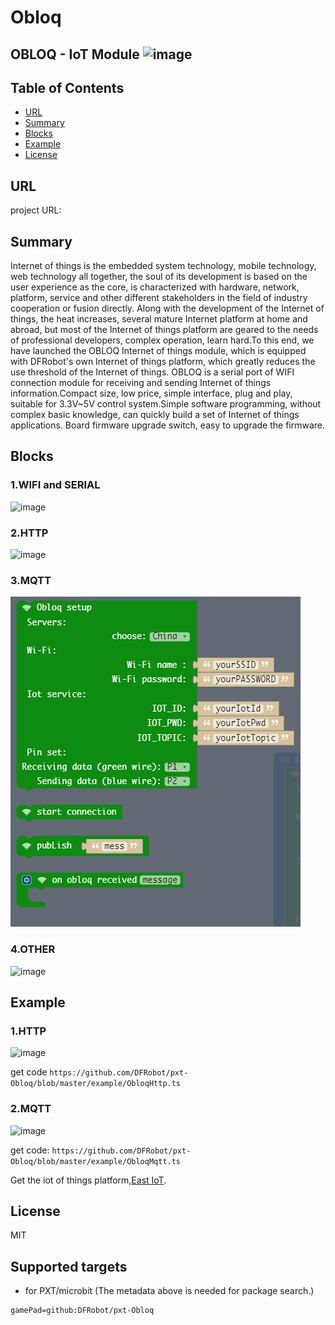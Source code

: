 # Obloq

OBLOQ - IoT Module
![image](http://wiki.dfrobot.com.cn/images/7/71/OBLOQ%E5%BC%95%E8%84%9A%E8%AF%B4%E6%98%8E%E5%9B%BE.jpg)
---------------------------------------------------------

## Table of Contents

* [URL](#url)
* [Summary](#summary)
* [Blocks](#blocks)
* [Example](#example)
* [License](#license)

## URL
project URL:

## Summary
Internet of things is the embedded system technology, mobile technology, web technology all together, the soul of its development is based on the user experience as the core, is characterized with hardware, network, platform, service and other different stakeholders in the field of industry cooperation or fusion directly.
Along with the development of the Internet of things, the heat increases, several mature Internet platform at home and abroad, but most of the Internet of things platform are geared to the needs of professional developers, complex operation, learn hard.To this end, we have launched the OBLOQ Internet of things module, which is equipped with DFRobot's own Internet of things platform, which greatly reduces the use threshold of the Internet of things.
OBLOQ is a serial port of WIFI connection module for receiving and sending Internet of things information.Compact size, low price, simple interface, plug and play, suitable for 3.3V~5V control system.Simple software programming, without complex basic knowledge, can quickly build a set of Internet of things applications.
Board firmware upgrade switch, easy to upgrade the firmware.

## Blocks
### 1.WIFI and SERIAL
![image](https://github.com/DFRobot/pxt-Obloq/blob/master/image/WIFI&SERIAL.png)
### 2.HTTP
![image](https://github.com/DFRobot/pxt-Obloq/blob/master/image/HTTP.png)
### 3.MQTT
![image](https://github.com/DFRobot/pxt-Obloq/blob/master/image/MQTT.png)
### 4.OTHER
![image](https://github.com/DFRobot/pxt-Obloq/blob/master/image/OTHER.png)

## Example
### 1.HTTP
![image](https://github.com/DFRobot/pxt-Obloq/blob/master/image/demoHTTP.png)

get code ```https://github.com/DFRobot/pxt-Obloq/blob/master/example/ObloqHttp.ts```

### 2.MQTT
![image](https://github.com/DFRobot/pxt-Obloq/blob/master/image/demoMQTT.png)

get code: ```https://github.com/DFRobot/pxt-Obloq/blob/master/example/ObloqMqtt.ts```

Get the iot of things platform,[East IoT](http://iot.dfrobot.com.cn/).

## License

MIT

## Supported targets

* for PXT/microbit
(The metadata above is needed for package search.)
```package
gamePad=github:DFRobot/pxt-Obloq
```
